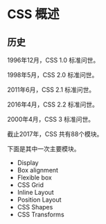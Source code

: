 # CSS 概述

## 历史

1996年12月，CSS 1.0 标准问世。

1998年5月，CSS 2.0 标准问世。

2011年6月，CSS 2.1 标准问世。

2016年4月，CSS 2.2 标准问世。

2000年4月，CSS 3 标准问世。

截止2017年，CSS 共有88个模块。

下面是其中一次主要模块。

- Display
- Box alignment
- Flexible box
- CSS Grid
- Inline Layout
- Position Layout
- CSS Shapes
- CSS Transforms


